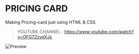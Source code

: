 # PRICING CARD

Making Pricing-card just using HTML & CSS

> YOUTUBE CHANNEL : https://www.youtube.com/watch?v=OFG7ZzveXJs

![Preview](https://user-images.githubusercontent.com/67401418/105628141-afdeea00-5e6d-11eb-900e-0edbf5f95dc9.jpg)
